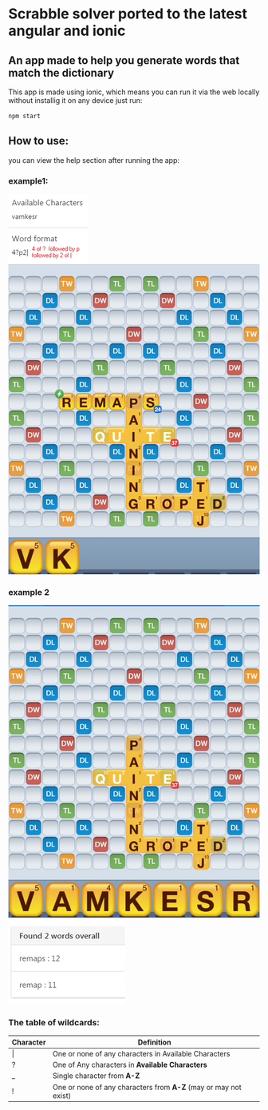# Scrabble solver ported to the latest angular and ionic

## An app made to help you generate words that match the dictionary

This app is made using ionic, which means you can run it via the web locally without installig it on any device just run:

```sh
npm start
```

## How to use:

you can view the help section after running the app:

### example1:

![first example](src/assets/imgs/help/firstEg.png)
![first example](src/assets/imgs/help/firstEgAfter.png)

### example 2

![second example](src/assets/imgs/help/firstEgBefore.png)
![second example](src/assets/imgs/help/firstEgResult.png)


### The table of wildcards:

| Character | Definition                                                        |
|-----------|-------------------------------------------------------------------|
| \|        | One or none of any characters in Available Characters             |
| ?         | One of Any characters in **Available Characters**                 |
| _         | Single character from **A-Z**                                     |
| !         | One or none of any characters from **A-Z** (may or may not exist) |
